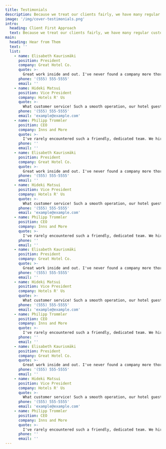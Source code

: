 ```yaml
---
title: Testimonials
description: Because we treat our clients fairly, we have many regular customers. We take ownership of the work we do and are sensitive to the needs of the client and hotel staff.
image: '/img/cover-testimonials.png'
intro:
  heading: Client First Approach
  text: Because we treat our clients fairly, we have many regular customers. We take ownership of the work we do and are sensitive to the needs of the client and hotel staff. We are accomodating and understand that guests and hotel staff come first. We intend to remain unnoticed by hotel guests and, as much as possible, the hotel staff.
main:
  heading: Hear from Them
  text: ''
  list:
    - name: Elisabeth Kaurismäki
      position: President
      company: Great Hotel Co.
      quote: >-
        Great work inside and out. I've never found a company more thorough, detail-oriented, and dedicated to meeting all my needs. I would hire NCM Inc. again in a heartbeat!
      phone: '(555) 555-5555'
      email: ''
    - name: Hideki Matsui
      position: Vice President
      company: Hotels R' Us
      quote: >-
        What customer service! Such a smooth operation, our hotel guests never noticed an interruption. And the finished product is perfection! These guys are great, and we love that it's a family business!
      phone: '(555) 555-5555'
      email: 'example@example.com'
    - name: Philipp Trommler
      position: CEO
      company: Inns and More
      quote: >-
        I've rarely encountered such a friendly, dedicated team. We hired NCM for one of our hotels in San Diego. They do phenomenal work, I will definitely hire them for future projects!
      phone: ''
      email: ''
    - name: Elisabeth Kaurismäki
      position: President
      company: Great Hotel Co.
      quote: >-
        Great work inside and out. I've never found a company more thorough, detail-oriented, and dedicated to meeting all my needs. I would hire NCM Inc. again in a heartbeat!
      phone: '(555) 555-5555'
      email: ''
    - name: Hideki Matsui
      position: Vice President
      company: Hotels R' Us
      quote: >-
        What customer service! Such a smooth operation, our hotel guests never noticed an interruption. And the finished product is perfection! These guys are great, and we love that it's a family business!
      phone: '(555) 555-5555'
      email: 'example@example.com'
    - name: Philipp Trommler
      position: CEO
      company: Inns and More
      quote: >-
        I've rarely encountered such a friendly, dedicated team. We hired NCM for one of our hotels in San Diego. They do phenomenal work, I will definitely hire them for future projects!
      phone: ''
      email: ''
    - name: Elisabeth Kaurismäki
      position: President
      company: Great Hotel Co.
      quote: >-
        Great work inside and out. I've never found a company more thorough, detail-oriented, and dedicated to meeting all my needs. I would hire NCM Inc. again in a heartbeat!
      phone: '(555) 555-5555'
      email: ''
    - name: Hideki Matsui
      position: Vice President
      company: Hotels R' Us
      quote: >-
        What customer service! Such a smooth operation, our hotel guests never noticed an interruption. And the finished product is perfection! These guys are great, and we love that it's a family business!
      phone: '(555) 555-5555'
      email: 'example@example.com'
    - name: Philipp Trommler
      position: CEO
      company: Inns and More
      quote: >-
        I've rarely encountered such a friendly, dedicated team. We hired NCM for one of our hotels in San Diego. They do phenomenal work, I will definitely hire them for future projects!
      phone: ''
      email: ''
    - name: Elisabeth Kaurismäki
      position: President
      company: Great Hotel Co.
      quote: >-
        Great work inside and out. I've never found a company more thorough, detail-oriented, and dedicated to meeting all my needs. I would hire NCM Inc. again in a heartbeat!
      phone: '(555) 555-5555'
      email: ''
    - name: Hideki Matsui
      position: Vice President
      company: Hotels R' Us
      quote: >-
        What customer service! Such a smooth operation, our hotel guests never noticed an interruption. And the finished product is perfection! These guys are great, and we love that it's a family business!
      phone: '(555) 555-5555'
      email: 'example@example.com'
    - name: Philipp Trommler
      position: CEO
      company: Inns and More
      quote: >-
        I've rarely encountered such a friendly, dedicated team. We hired NCM for one of our hotels in San Diego. They do phenomenal work, I will definitely hire them for future projects!
      phone: ''
      email: ''
---
```

